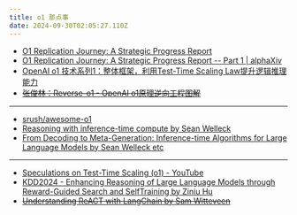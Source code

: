 ```yaml
---
title: o1 那点事
date: 2024-09-30T02:05:27.110Z
---
```









*  [O1 Replication Journey: A Strategic Progress Report](https://github.com/GAIR-NLP/O1-Journey)
* [O1 Replication Journey: A Strategic Progress Report -- Part 1 | alphaXiv](https://www.alphaxiv.org/abs/2410.18982)
* [OpenAI o1 技术系列1：整体框架，利用Test-Time Scaling Law提升逻辑推理能力](https://mp.weixin.qq.com/s/HcW6pKSkOPyYFoFPMdez2g)
* ~~[张俊林：Reverse-o1 - OpenAI o1原理逆向工程图解](https://mp.weixin.qq.com/s/a_o7PHnb3OwakzI3vV3Hzw)~~

---
* [srush/awesome-o1](https://github.com/srush/awesome-o1/?tab=readme-ov-file)
* [Reasoning with inference-time compute by Sean Welleck](https://wellecks.com/data/welleck2024__inference_compute.pdf)
* [From Decoding to Meta-Generation:
Inference-time Algorithms for Large Language Models by Sean Welleck etc](https://arxiv.org/pdf/2406.16838)

---
* [Speculations on Test-Time Scaling (o1) - YouTube](https://www.youtube-nocookie.com/embed/6PEJ96k1kiw)
* [KDD2024 - Enhancing Reasoning of Large Language Models through Reward-Guided Search and SelfTraining by Ziniu Hu](https://youtu.be/bPaYQ3W31dI)
* ~~[Understanding ReACT with LangChain by Sam Witteveen](https://youtu.be/Eug2clsLtFs)~~